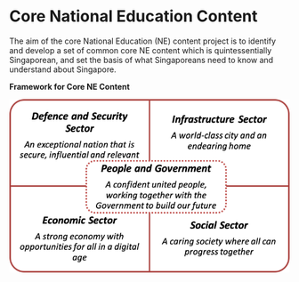 # Core National Education Content

The aim of the core National Education (NE) content project is to identify and develop a set of common core NE content which is quintessentially Singaporean, and set the basis of what Singaporeans need to know and understand about Singapore. 

**Framework for Core NE Content**

![Alternative Text](assets/images/1.png)
